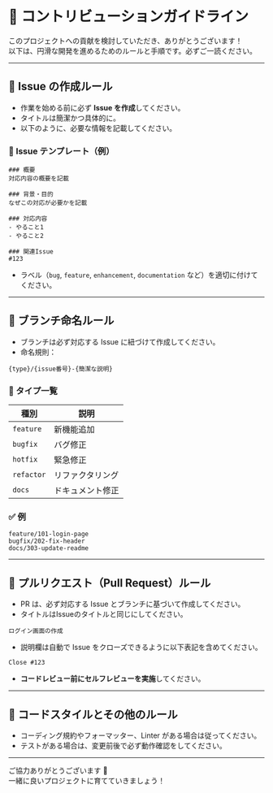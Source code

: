 # 🤝 コントリビューションガイドライン

このプロジェクトへの貢献を検討していただき、ありがとうございます！  
以下は、円滑な開発を進めるためのルールと手順です。必ずご一読ください。

---

## 📝 Issue の作成ルール

- 作業を始める前に必ず **Issue を作成**してください。
- タイトルは簡潔かつ具体的に。
- 以下のように、必要な情報を記載してください。

### 📄 Issue テンプレート（例）
```
### 概要  
対応内容の概要を記載

### 背景・目的  
なぜこの対応が必要かを記載

### 対応内容  
- やること1  
- やること2

### 関連Issue  
#123
```

- ラベル（`bug`, `feature`, `enhancement`, `documentation` など）を適切に付けてください。

---

## 🌿 ブランチ命名ルール

- ブランチは必ず対応する Issue に紐づけて作成してください。
- 命名規則：
```
{type}/{issue番号}-{簡潔な説明}
```

### 🧩 タイプ一覧

| 種別      | 説明             |
|-----------|------------------|
| `feature` | 新機能追加       |
| `bugfix`  | バグ修正         |
| `hotfix`  | 緊急修正         |
| `refactor`| リファクタリング |
| `docs`    | ドキュメント修正 |

### ✅ 例
```
feature/101-login-page
bugfix/202-fix-header
docs/303-update-readme
```

---

## 🚀 プルリクエスト（Pull Request）ルール

- PR は、必ず対応する Issue とブランチに基づいて作成してください。
- タイトルはIssueのタイトルと同じにしてください。
```
ログイン画面の作成
```

- 説明欄は自動で Issue をクローズできるように以下表記を含めてください。
```
Close #123
```

- **コードレビュー前にセルフレビューを実施**してください。

---

## 🧼 コードスタイルとその他のルール

- コーディング規約やフォーマッター、Linter がある場合は従ってください。
- テストがある場合は、変更前後で必ず動作確認をしてください。

---

ご協力ありがとうございます 🙏  
一緒に良いプロジェクトに育てていきましょう！